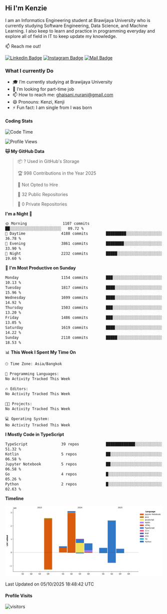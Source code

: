 ## Hi I'm Kenzie


I am an Informatics Engineering student at Brawijaya University who is currently studying Software Engineering, Data Science, and Machine Learning. I also keep to learn and practice in programming everyday and explore all of field in IT to keep update my knowledge.

:mailbox: Reach me out!

[![Linkedin Badge](https://img.shields.io/badge/-Kenzie_Taqiyassar-0e76a8?style=flat&labelColor=0e76a8&logo=linkedin&logoColor=white)](https://www.linkedin.com/in/kenzie-taqiyassar-37458b1aa/) 
[![Instagram Badge](https://img.shields.io/badge/-@__kenziehh_-e84393?style=flat&labelColor=e84393&logo=instagram&logoColor=white)](https://www.instagram.com/_kenziehh/) 
[![Mail Badge](https://img.shields.io/badge/-ghaisani.nurani-c0392b?style=flat&labelColor=c0392b&logo=gmail&logoColor=white)](mailto:ghaisani.nurani@gmail.com)

### What I currently Do

- 🎓 I’m currently studying at Brawijaya University
- 💼 I’m looking for part-time job
- 📫 How to reach me: ghaisani.nurani@gmail.com
- 😄 Pronouns: Kenzi, Kenji
- ⚡ Fun fact: I am single from I was born

#### Coding Stats
<!--START_SECTION:waka-->
![Code Time](http://img.shields.io/badge/Code%20Time-1%2C386%20hrs%207%20mins-blue)

![Profile Views](http://img.shields.io/badge/Profile%20Views-0-blue)

**🐱 My GitHub Data** 

> 📦 ? Used in GitHub's Storage 
 > 
> 🏆 998 Contributions in the Year 2025
 > 
> 🚫 Not Opted to Hire
 > 
> 📜 32 Public Repositories 
 > 
> 🔑 0 Private Repositories 
 > 
**I'm a Night 🦉** 

```text
🌞 Morning                1107 commits        ██░░░░░░░░░░░░░░░░░░░░░░░   09.72 % 
🌆 Daytime                4188 commits        █████████░░░░░░░░░░░░░░░░   36.78 % 
🌃 Evening                3861 commits        ████████░░░░░░░░░░░░░░░░░   33.90 % 
🌙 Night                  2232 commits        █████░░░░░░░░░░░░░░░░░░░░   19.60 % 
```
📅 **I'm Most Productive on Sunday** 

```text
Monday                   1154 commits        ███░░░░░░░░░░░░░░░░░░░░░░   10.13 % 
Tuesday                  1817 commits        ████░░░░░░░░░░░░░░░░░░░░░   15.96 % 
Wednesday                1699 commits        ████░░░░░░░░░░░░░░░░░░░░░   14.92 % 
Thursday                 1503 commits        ███░░░░░░░░░░░░░░░░░░░░░░   13.20 % 
Friday                   1486 commits        ███░░░░░░░░░░░░░░░░░░░░░░   13.05 % 
Saturday                 1619 commits        ████░░░░░░░░░░░░░░░░░░░░░   14.22 % 
Sunday                   2110 commits        █████░░░░░░░░░░░░░░░░░░░░   18.53 % 
```


📊 **This Week I Spent My Time On** 

```text
🕑︎ Time Zone: Asia/Bangkok

💬 Programming Languages: 
No Activity Tracked This Week

🔥 Editors: 
No Activity Tracked This Week

🐱‍💻 Projects: 
No Activity Tracked This Week

💻 Operating System: 
No Activity Tracked This Week
```

**I Mostly Code in TypeScript** 

```text
TypeScript               39 repos            █████████████░░░░░░░░░░░░   51.32 % 
Kotlin                   5 repos             ██░░░░░░░░░░░░░░░░░░░░░░░   06.58 % 
Jupyter Notebook         5 repos             ██░░░░░░░░░░░░░░░░░░░░░░░   06.58 % 
Go                       4 repos             █░░░░░░░░░░░░░░░░░░░░░░░░   05.26 % 
Python                   2 repos             █░░░░░░░░░░░░░░░░░░░░░░░░   02.63 % 
```



**Timeline**

![Lines of Code chart](https://raw.githubusercontent.com/kenziehh/kenziehh/master/assets/bar_graph.png)


 Last Updated on 05/10/2025 18:48:42 UTC
<!--END_SECTION:waka-->


#### Profile Visits

![visitors](https://visitor-badge.glitch.me/badge?page_id=kenziehh.kenziehh)





